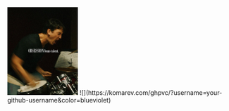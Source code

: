 <img src="https://github.com/SarkiMudboy/SarkiMudboy/blob/main/20241105_141748.jpg" alt="Banner of a quote I like" height="200">
![](https://komarev.com/ghpvc/?username=your-github-username&color=blueviolet)
